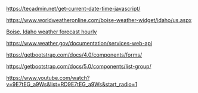 <!-- For the time in the middle of the page -->

https://tecadmin.net/get-current-date-time-javascript/

<!-- LOLOLOL Weather app KNOCKED OUTTT!!!!!! -->

https://www.worldweatheronline.com/boise-weather-widget/idaho/us.aspx

<div id="wwo-weather-widget-3"></div><script type='text/javascript' src='https://www.worldweatheronline.com/widget/v5/weather-widget.ashx?loc=2564910&wid=3&tu=1&div=wwo-weather-widget-3' async></script><noscript><a href="https://www.worldweatheronline.com/boise-weather/idaho/us.aspx" alt="Hour by hour Boise, Idaho weather">Boise, Idaho weather forecast hourly</a></noscript>

<!-- I wish I could use this -- side note ive run out of time.  Im not going to make it anyway so lets have a good time.  If failure is the only option left- fail like a legend.-->

<!-- For the Weather app location -->

https://www.weather.gov/documentation/services-web-api

<!-- Note the lat/long is in the sandbox and it might cache-->

<!-- Check List for the TODO -->

https://getbootstrap.com/docs/4.0/components/forms/

https://getbootstrap.com/docs/5.0/components/list-group/

<!-- Solid jams to listen to while working on this loose mobile home fire -->

https://www.youtube.com/watch?v=9E7tEG_a9Ws&list=RD9E7tEG_a9Ws&start_radio=1
